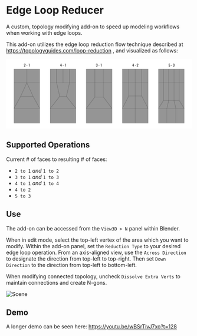 # Edge Loop Reducer

A custom, topology modifying add-on to speed up modeling workflows when working with edge loops.

This add-on utilizes the edge loop reduction flow technique described at https://topologyguides.com/loop-reduction
, and visualized as follows:

![Scene](https://github.com/bbartschi14/edge-loop-reducer/blob/main/topologyguide.png)

## Supported Operations
Current # of faces to resulting # of faces:
- `2 to 1` *and* `1 to 2`
- `3 to 1` *and* `1 to 3`
- `4 to 1` *and* `1 to 4`
- `4 to 2`
- `5 to 3`

## Use
The add-on can be accessed from the `View3D > N` panel within Blender.

When in edit mode, select the top-left vertex of the area which you want to modify. Within the add-on panel, set the `Reduction Type` to your desired edge loop operation. From an axis-aligned view, use the `Across Direction` to designate the direction from top-left to top-right. Then set `Down Direction` to the direction from top-left to bottom-left.

When modifying connected topology, uncheck `Dissolve Extra Verts` to maintain connections and create N-gons.

![Scene](https://github.com/bbartschi14/edge-loop-reducer/blob/main/smallgif.gif)

## Demo
A longer demo can be seen here: https://youtu.be/wBSrTivJ7xo?t=128
